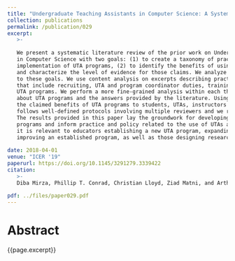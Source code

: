 ```yaml
---
title: "Undergraduate Teaching Assistants in Computer Science: A Systematic Literature Review"
collection: publications
permalink: /publication/029
excerpt:
   >-
   
   We present a systematic literature review of the prior work on Undergraduate Teaching Assistants (UTAs) 
   in Computer Science with two goals: (1) to create a taxonomy of practices that relate to the design and 
   implementation of UTA programs, (2) to identify the benefits of using UTAs as claimed by the literature 
   and characterize the level of evidence for those claims. We analyze 336 excerpts from 40 papers related
   to these goals. We use content analysis on excerpts describing practices to extract high-level themes
   that include recruiting, UTA and program coordinator duties, training, evaluation and organization of
   UTA programs. We perform a more fine-grained analysis within each theme to identify specific questions
   about UTA programs and the answers provided by the literature. Using a similar technique, we report on
   the claimed benefits of UTA programs to students, UTAs, instructors and institutions. Our analysis
   follows well-defined protocols involving multiple reviewers and we report on the inter-rater reliability.
   The results provided in this paper lay the groundwork for developing evidence-based best practices in UTA
   programs and inform practice and policy related to the use of UTAs at tertiary institutions. As such,
   it is relevant to educators establishing a new UTA program, expanding an existing program, or continuously
   improving an established program, as well as those designing research studies of such programs.
   
date: 2018-04-01 
venue: "ICER '19"
paperurl: https://doi.org/10.1145/3291279.3339422
citation:
   >-
   Diba Mirza, Phillip T. Conrad, Christian Lloyd, Ziad Matni, and Arthur Gatin. 2019. Undergraduate Teaching Assistants in Computer Science: A Systematic Literature Review. In Proceedings of the 2019 ACM Conference on International Computing Education Research (ICER '19). Association for Computing Machinery, New York, NY, USA, 31–40. DOI:https://doi.org/10.1145/3291279.3339422
   
pdf: ../files/paper029.pdf
---
```


# Abstract

{{page.excerpt}}
